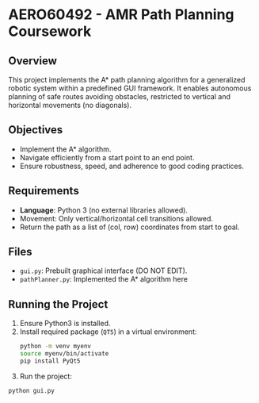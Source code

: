 # AERO60492 - AMR Path Planning Coursework

## Overview

This project implements the A\* path planning algorithm for a generalized robotic system within a predefined GUI framework. It enables autonomous planning of safe routes avoiding obstacles, restricted to vertical and horizontal movements (no diagonals).

## Objectives

- Implement the A\* algorithm.
- Navigate efficiently from a start point to an end point.
- Ensure robustness, speed, and adherence to good coding practices.

## Requirements

- **Language**: Python 3 (no external libraries allowed).
- Movement: Only vertical/horizontal cell transitions allowed.
- Return the path as a list of (col, row) coordinates from start to goal.

## Files

- `gui.py`: Prebuilt graphical interface (DO NOT EDIT).
- `pathPlanner.py`: Implemented the A\* algorithm here

## Running the Project

1. Ensure Python3 is installed.
2. Install required package (`QT5`) in a virtual environment:
   ```bash
   python -m venv myenv
   source myenv/bin/activate
   pip install PyQt5
   ```
3. Run the project:
```bash
python gui.py
````



